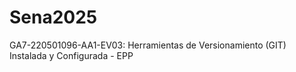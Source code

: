 # Sena2025
GA7-220501096-AA1-EV03: Herramientas de Versionamiento (GIT) Instalada y Configurada - EPP
